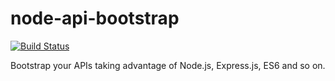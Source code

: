 # node-api-bootstrap

[![Build Status](https://travis-ci.org/dgaubert/node-api-bootstrap.svg?branch=master)](https://travis-ci.org/dgaubert/node-api-bootstrap)

Bootstrap your APIs taking advantage of Node.js, Express.js, ES6 and so on.
